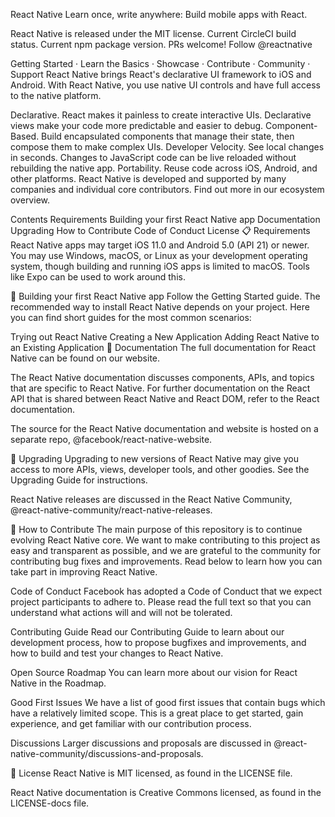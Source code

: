 React Native
Learn once, write anywhere:
Build mobile apps with React.

React Native is released under the MIT license. Current CircleCI build status. Current npm package version. PRs welcome! Follow @reactnative

Getting Started · Learn the Basics · Showcase · Contribute · Community · Support
React Native brings React's declarative UI framework to iOS and Android. With React Native, you use native UI controls and have full access to the native platform.

Declarative. React makes it painless to create interactive UIs. Declarative views make your code more predictable and easier to debug.
Component-Based. Build encapsulated components that manage their state, then compose them to make complex UIs.
Developer Velocity. See local changes in seconds. Changes to JavaScript code can be live reloaded without rebuilding the native app.
Portability. Reuse code across iOS, Android, and other platforms.
React Native is developed and supported by many companies and individual core contributors. Find out more in our ecosystem overview.

Contents
Requirements
Building your first React Native app
Documentation
Upgrading
How to Contribute
Code of Conduct
License
📋 Requirements
React Native apps may target iOS 11.0 and Android 5.0 (API 21) or newer. You may use Windows, macOS, or Linux as your development operating system, though building and running iOS apps is limited to macOS. Tools like Expo can be used to work around this.

🎉 Building your first React Native app
Follow the Getting Started guide. The recommended way to install React Native depends on your project. Here you can find short guides for the most common scenarios:

Trying out React Native
Creating a New Application
Adding React Native to an Existing Application
📖 Documentation
The full documentation for React Native can be found on our website.

The React Native documentation discusses components, APIs, and topics that are specific to React Native. For further documentation on the React API that is shared between React Native and React DOM, refer to the React documentation.

The source for the React Native documentation and website is hosted on a separate repo, @facebook/react-native-website.

🚀 Upgrading
Upgrading to new versions of React Native may give you access to more APIs, views, developer tools, and other goodies. See the Upgrading Guide for instructions.

React Native releases are discussed in the React Native Community, @react-native-community/react-native-releases.

👏 How to Contribute
The main purpose of this repository is to continue evolving React Native core. We want to make contributing to this project as easy and transparent as possible, and we are grateful to the community for contributing bug fixes and improvements. Read below to learn how you can take part in improving React Native.

Code of Conduct
Facebook has adopted a Code of Conduct that we expect project participants to adhere to. Please read the full text so that you can understand what actions will and will not be tolerated.

Contributing Guide
Read our Contributing Guide to learn about our development process, how to propose bugfixes and improvements, and how to build and test your changes to React Native.

Open Source Roadmap
You can learn more about our vision for React Native in the Roadmap.

Good First Issues
We have a list of good first issues that contain bugs which have a relatively limited scope. This is a great place to get started, gain experience, and get familiar with our contribution process.

Discussions
Larger discussions and proposals are discussed in @react-native-community/discussions-and-proposals.

📄 License
React Native is MIT licensed, as found in the LICENSE file.

React Native documentation is Creative Commons licensed, as found in the LICENSE-docs file.
